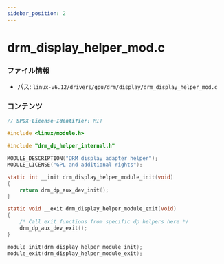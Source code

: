 ```yaml
---
sidebar_position: 2
---
```

# drm_display_helper_mod.c

### ファイル情報

- パス: `linux-v6.12/drivers/gpu/drm/display/drm_display_helper_mod.c`

### コンテンツ

```c
// SPDX-License-Identifier: MIT

#include <linux/module.h>

#include "drm_dp_helper_internal.h"

MODULE_DESCRIPTION("DRM display adapter helper");
MODULE_LICENSE("GPL and additional rights");

static int __init drm_display_helper_module_init(void)
{
	return drm_dp_aux_dev_init();
}

static void __exit drm_display_helper_module_exit(void)
{
	/* Call exit functions from specific dp helpers here */
	drm_dp_aux_dev_exit();
}

module_init(drm_display_helper_module_init);
module_exit(drm_display_helper_module_exit);

```
